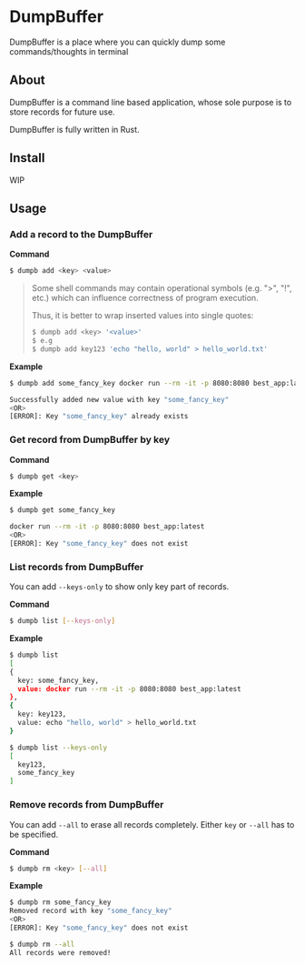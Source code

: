 # DumpBuffer
DumpBuffer is a place where you can quickly dump some commands/thoughts in terminal

## About
DumpBuffer is a command line based application, whose sole purpose is to store records for future use.

DumpBuffer is fully written in Rust.

## Install
WIP

## Usage

### Add a record to the DumpBuffer

**Command**
```bash
$ dumpb add <key> <value>
```
> Some shell commands may contain operational symbols (e.g. ">", "!", etc.)
> which can influence correctness of program execution.
>
> Thus, it is better to wrap inserted values into single quotes:
>```bash
> $ dumpb add <key> '<value>'
> $ e.g
> $ dumpb add key123 'echo "hello, world" > hello_world.txt'
>```
**Example**
```bash
$ dumpb add some_fancy_key docker run --rm -it -p 8080:8080 best_app:latest

Successfully added new value with key "some_fancy_key"
<OR>
[ERROR]: Key "some_fancy_key" already exists
```

### Get record from DumpBuffer by key

**Command**
```bash
$ dumpb get <key>
```
**Example**
```bash
$ dumpb get some_fancy_key

docker run --rm -it -p 8080:8080 best_app:latest
<OR>
[ERROR]: Key "some_fancy_key" does not exist
```

### List records from DumpBuffer
You can add `--keys-only` to show only key part of records.

**Command**
```bash
$ dumpb list [--keys-only]
```
**Example**
```bash
$ dumpb list
[
{
  key: some_fancy_key,
  value: docker run --rm -it -p 8080:8080 best_app:latest
},
{
  key: key123,
  value: echo "hello, world" > hello_world.txt
}

$ dumpb list --keys-only
[
  key123,
  some_fancy_key
]
```

### Remove records from DumpBuffer
You can add `--all` to erase all records completely. Either `key` or `--all` has to be specified.

**Command**
```bash
$ dumpb rm <key> [--all]
```
**Example**
```bash
$ dumpb rm some_fancy_key
Removed record with key "some_fancy_key"
<OR>
[ERROR]: Key "some_fancy_key" does not exist

$ dumpb rm --all
All records were removed!
```